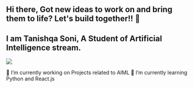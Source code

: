 ## Hi there, Got new ideas to work on and bring them to life? Let's build together!! 👋
## I am Tanishqa Soni, A Student of Artificial Intelligence stream.

<a href="https://visitcount.itsvg.in">
  <img src="https://visitcount.itsvg.in/api?id=tanishqaa26&label=Profile%20Views&color=5&icon=0&pretty=true" />
</a>


🔭 I’m currently working on Projects related to AIML
🌱 I’m currently learning Python and React.js 
